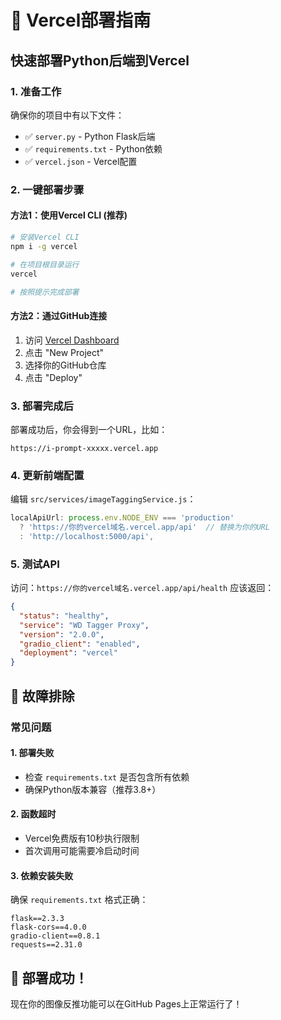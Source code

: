 # 🚀 Vercel部署指南

## 快速部署Python后端到Vercel

### 1. 准备工作
确保你的项目中有以下文件：
- ✅ `server.py` - Python Flask后端
- ✅ `requirements.txt` - Python依赖
- ✅ `vercel.json` - Vercel配置

### 2. 一键部署步骤

#### 方法1：使用Vercel CLI (推荐)
```bash
# 安装Vercel CLI
npm i -g vercel

# 在项目根目录运行
vercel

# 按照提示完成部署
```

#### 方法2：通过GitHub连接
1. 访问 [Vercel Dashboard](https://vercel.com/dashboard)
2. 点击 "New Project"
3. 选择你的GitHub仓库
4. 点击 "Deploy"

### 3. 部署完成后
部署成功后，你会得到一个URL，比如：
```
https://i-prompt-xxxxx.vercel.app
```

### 4. 更新前端配置
编辑 `src/services/imageTaggingService.js`：
```javascript
localApiUrl: process.env.NODE_ENV === 'production' 
  ? 'https://你的vercel域名.vercel.app/api'  // 替换为你的URL
  : 'http://localhost:5000/api',
```

### 5. 测试API
访问：`https://你的vercel域名.vercel.app/api/health`
应该返回：
```json
{
  "status": "healthy",
  "service": "WD Tagger Proxy",
  "version": "2.0.0",
  "gradio_client": "enabled",
  "deployment": "vercel"
}
```

## 🔧 故障排除

### 常见问题

#### 1. 部署失败
- 检查 `requirements.txt` 是否包含所有依赖
- 确保Python版本兼容（推荐3.8+）

#### 2. 函数超时
- Vercel免费版有10秒执行限制
- 首次调用可能需要冷启动时间

#### 3. 依赖安装失败
确保 `requirements.txt` 格式正确：
```
flask==2.3.3
flask-cors==4.0.0
gradio-client==0.8.1
requests==2.31.0
```

## 🌟 部署成功！
现在你的图像反推功能可以在GitHub Pages上正常运行了！ 
